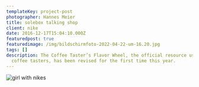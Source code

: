 ```yaml
---
templateKey: project-post
photographer: Hannes Meier
title: solebox talking shop
client: nike
date: 2016-12-17T15:04:10.000Z
featuredpost: true
featuredimage: /img/bildschirmfoto-2022-04-22-um-16.20.jpg
tags: []
description: The Coffee Taster’s Flavor Wheel, the official resource used by
  coffee tasters, has been revised for the first time this year.
---
```

![girl with nikes]()